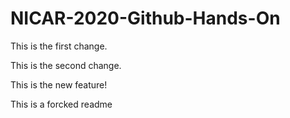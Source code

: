 # NICAR-2020-Github-Hands-On
 
This is the first change.

This is the second change.

This is the new feature!

This is a forcked readme

